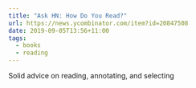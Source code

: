 ```yaml
---
title: "Ask HN: How Do You Read?"
url: https://news.ycombinator.com/item?id=20847508
date: 2019-09-05T13:56+11:00
tags:
  - books
  - reading
---
```

Solid advice on reading, annotating, and selecting
